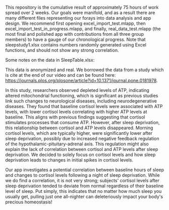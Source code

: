 This repository is the cumulative result of approximately 75 hours of work spread over 2 weeks. Our goals were manifold, and as a result there are many different files representing our forays into data analysis and app design. We recommend first opening excel_import_test.mlapp, then excel_import_test_in_progress.mlapp, and finally, real_data_test.mlapp (the most final and polished app with contributions from all three group members) to have a gauge of our chronological progress. Note that sleepstudy1.xlsx contains numbers randomly generated using Excel functions, and should not show any strong correlation.

Some notes on the data in SleepTable.xlsx:

This data is anonymized and real. We borrowed the data from a study which is cite at the end of our video and can be found here: https://journals.plos.org/plosone/article?id=10.1371/journal.pone.0181978. 

In this study, researchers observed depleted levels of ATP, indicating altered mitochondrial functioning, which is significant as previous studies link such changes to neurological diseases, including neurodegenerative diseases. They found that baseline cortisol levels were associated with ATP levels, with lower cortisol levels correlating with higher ATP levels at baseline. This aligns with previous findings suggesting that cortisol stimulates processes that consume ATP. However, after sleep deprivation, this relationship between cortisol and ATP levels disappeared. Morning cortisol levels, which are typically higher, were significantly lower after sleep deprivation, possibly due to increased negative feedback regulation of the hypothalamic-pituitary-adrenal axis. This regulation might also explain the lack of correlation between cortisol and ATP levels after sleep deprivation. We decided to solely focus on cortisol levels and how sleep deprivation leads to changes in initial spikes in cortisol levels. 

Our app investigates a potential correlation between baseline hours of sleep and changes to cortisol levels following a night of sleep deprivation. While we do find a correlation, it is not very strong; subjects' cortisol levels after sleep deprivation tended to deviate from normal regardless of their baseline level of sleep. Put simply, this indicates that no matter how much sleep you usually get, pulling just one all-nighter can deleteriously impact your body's precious homeostasis!

